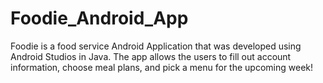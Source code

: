 # Foodie_Android_App
Foodie is a food service Android Application that was developed using Android Studios in Java. The app allows the users to fill out account information, choose meal plans, and pick a menu for the upcoming week!  
